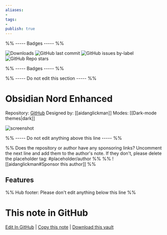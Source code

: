 ```yaml
---
aliases:
- 
tags: 
- 
publish: true
---
```


%% ----- Badges ----- %%

![Downloads](https://img.shields.io/badge/downloads-6958-573E7A?style=for-the-badge&logo=)
![GitHub last commit](https://img.shields.io/github/last-commit/aidanglickman/obsidian-nord-enhanced?color=573E7A&label=last%20update&logo=github&style=for-the-badge)
![GitHub issues by-label](https://img.shields.io/github/issues/aidanglickman/obsidian-nord-enhanced/help%20wanted?color=573E7A&logo=github&style=for-the-badge) 
![GitHub Repo stars](https://img.shields.io/github/stars/aidanglickman/obsidian-nord-enhanced?color=573E7A&logo=github&style=for-the-badge)

%% ----- Badges ----- %%

%% ----- Do not edit this section ----- %%

# Obsidian Nord Enhanced

Repository: [GitHub](https://github.com/aidanglickman/obsidian-nord-enhanced)
Designed by: [[aidanglickman]]
Modes: [[Dark-mode themes|dark]]



![screenshot](https://github.com/aidanglickman/obsidian-nord-enhanced/raw/HEAD/_media/scrot.png)

%% ----- Do not edit anything above this line ----- %% 

%% Does the repository or author have any sponsoring links? Uncomment the next line and add them to the author's note. If they don't, please delete the placeholder tag: #placeholder/author %%
%% ![[aidanglickman#Sponsor this author]] %%


## Features



%% Hub footer: Please don't edit anything below this line %%

# This note in GitHub

<span class="git-footer">[Edit In GitHub](https://github.dev/obsidian-community/obsidian-hub/blob/main/02%20-%20Community%20Expansions/02.05%20All%20Community%20Expansions/Themes/Obsidian%20Nord%20Enhanced.md "git-hub-edit-note") | [Copy this note](https://raw.githubusercontent.com/obsidian-community/obsidian-hub/main/02%20-%20Community%20Expansions/02.05%20All%20Community%20Expansions/Themes/Obsidian%20Nord%20Enhanced.md "git-hub-copy-note") | [Download this vault](https://github.com/obsidian-community/obsidian-hub/archive/refs/heads/main.zip "git-hub-download-vault") </span>
